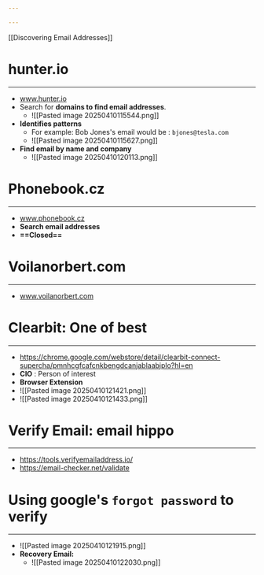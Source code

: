 ```yaml
---

---
```

[[Discovering Email Addresses]]
# hunter.io
---
- www.hunter.io
- Search for **domains to find email addresses**.
	- ![[Pasted image 20250410115544.png]]
- **Identifies patterns**
	- For example: Bob Jones's email would be : `bjones@tesla.com`
	- ![[Pasted image 20250410115627.png]]
- **Find email by name and company**
	- ![[Pasted image 20250410120113.png]]


# Phonebook.cz
---
- www.phonebook.cz
- **Search email addresses**
- **==Closed==**

# Voilanorbert.com
---
- www.voilanorbert.com

# Clearbit: One of best
---
- https://chrome.google.com/webstore/detail/clearbit-connect-supercha/pmnhcgfcafcnkbengdcanjablaabjplo?hl=en
- **CIO** : Person of interest
- **Browser Extension**
- ![[Pasted image 20250410121421.png]]
- ![[Pasted image 20250410121433.png]]

# Verify Email: email hippo
---
- https://tools.verifyemailaddress.io/
- https://email-checker.net/validate

# Using google's `forgot password` to verify
---
- ![[Pasted image 20250410121915.png]]
- **Recovery Email:**
	- ![[Pasted image 20250410122030.png]]